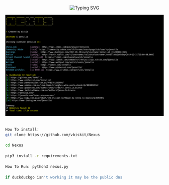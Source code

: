 <p align="center">
  <img src="https://readme-typing-svg.demolab.com?font=Fira+Code&pause=1000&color=F4F773&width=435&lines=%231+Username+Search" alt="Typing SVG">
</p>

![png](./Nexus.png)
```bash

How To install:
git clone https://github.com/vbiskit/Nexus

cd Nexus

pip3 install -r requirements.txt

How To Run: python3 nexus.py

if duckduckgo isn't working it may be the public dns

